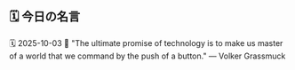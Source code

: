 ## 🗓️ 今日の名言

<!--START_SECTION:quote-->
🗓️ 2025-10-03
💬 "The ultimate promise of technology is to make us master of a world that we command by the push of a button." — Volker Grassmuck
<!--END_SECTION:quote-->

